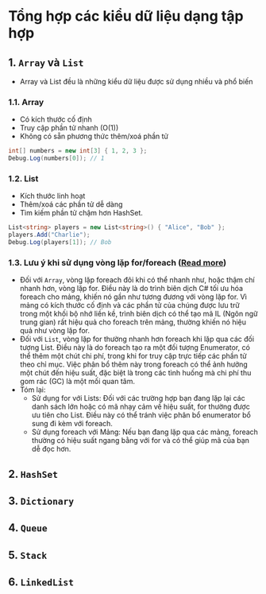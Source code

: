 # Tổng hợp các kiểu dữ liệu dạng tập hợp
## 1. `Array` và `List`
- Array và List đều là những kiểu dữ liệu được sử dụng nhiều và phổ biến
### 1.1. Array
- Có kích thước cố định
- Truy cập phần tử nhanh (O(1))
- Không có sẵn phương thức thêm/xoá phần tử
```csharp
int[] numbers = new int[3] { 1, 2, 3 };
Debug.Log(numbers[0]); // 1
```
### 1.2. List
- Kích thước linh hoạt
- Thêm/xoá các phần tử dễ dàng
- Tìm kiếm phần tử chậm hơn HashSet.

```csharp
List<string> players = new List<string>() { "Alice", "Bob" };
players.Add("Charlie");
Debug.Log(players[1]); // Bob
```
### 1.3. Lưu ý khi sử dụng vòng lặp for/foreach ([Read more](https://github.com/pancake-llc/foundation/wiki/performance-guide))
- Đối với `Array`, vòng lặp foreach đôi khi có thể nhanh như, hoặc thậm chí nhanh hơn, vòng lặp for. Điều này là do trình biên dịch C# tối ưu hóa foreach cho mảng, khiến nó gần như tương đương với vòng lặp for. Vì mảng có kích thước cố định và các phần tử của chúng được lưu trữ trong một khối bộ nhớ liền kề, trình biên dịch có thể tạo mã IL (Ngôn ngữ trung gian) rất hiệu quả cho foreach trên mảng, thường khiến nó hiệu quả như vòng lặp for.
- Đối với `List`, vòng lặp for thường nhanh hơn foreach khi lặp qua các đối tượng List. Điều này là do foreach tạo ra một đối tượng Enumerator, có thể thêm một chút chi phí, trong khi for truy cập trực tiếp các phần tử theo chỉ mục. Việc phân bổ thêm này trong foreach có thể ảnh hưởng một chút đến hiệu suất, đặc biệt là trong các tình huống mà chi phí thu gom rác (GC) là một mối quan tâm.
- Tóm lại:
    - Sử dụng for với Lists: Đối với các trường hợp bạn đang lặp lại các danh sách lớn hoặc có mã nhạy cảm về hiệu suất, for thường được ưu tiên cho List. Điều này có thể tránh việc phân bổ enumerator bổ sung đi kèm với foreach.
    - Sử dụng foreach với Mảng: Nếu bạn đang lặp qua các mảng, foreach thường có hiệu suất ngang bằng với for và có thể giúp mã của bạn dễ đọc hơn.
 

## 2. `HashSet`
## 3. `Dictionary`
## 4. `Queue`
## 5. `Stack`
## 6. `LinkedList`
